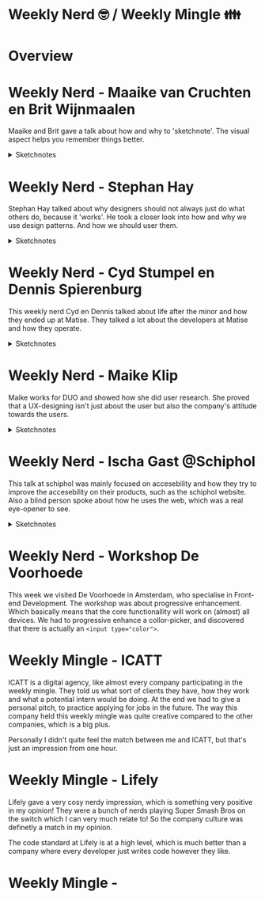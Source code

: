 # Weekly Nerd 🤓 / Weekly Mingle 👪

# Overview

# Weekly Nerd - Maaike van Cruchten en Brit Wijnmaalen
Maaike and Brit gave a talk about how and why to 'sketchnote'. The visual aspect helps you remember things better. 
<details>
    <summary>Sketchnotes</summary>

![sketchnotes](./img/sketchnotes.jpg)
</details>

# Weekly Nerd - Stephan Hay
Stephan Hay talked about why designers should not always just do what others do, because it 'works'. He took a closer look into how and why we use design patterns. And how we should user them. 
<details>
    <summary>Sketchnotes</summary>

![sketchnotes Stephan Hay](./img/stephanhay.jpg)
</details>

# Weekly Nerd - Cyd Stumpel en Dennis Spierenburg
This weekly nerd Cyd en Dennis talked about life after the minor and how they ended up at Matise. They talked a lot about the developers at Matise and how they operate. 
<details>
    <summary>Sketchnotes</summary>

![sketchnotes Matise](./img/matise.jpg)
</details>

# Weekly Nerd - Maike Klip
Maike works for DUO and showed how she did user research. She proved that a UX-designing isn't just about the user but also the company's attitude towards the users. 
<details>
    <summary>Sketchnotes</summary>

![sketchnotes Matise](./img/duo.jpg)
</details>

# Weekly Nerd - Ischa Gast @Schiphol
This talk at schiphol was mainly focused on accesebility and how they try to improve the accesebility on their products, such as the schiphol website. Also a blind person spoke about how he uses the web, which was a real eye-opener to see. 
<details>
    <summary>Sketchnotes</summary>

![sketchnotes Matise](./img/schiphol.jpg)
</details>

# Weekly Nerd - Workshop De Voorhoede
This week we visited De Voorhoede in Amsterdam, who specialise in Front-end Development. The workshop was about progressive enhancement. Which basically means that the core functionallity will work on (almost) all devices. We had to progressive enhance a collor-picker, and discovered that there is actually an `<input type="color">`.

# Weekly Mingle - ICATT
ICATT is a digital agency, like almost every company participating in the weekly mingle. They told us what sort of clients they have, how they work and what a potential intern would be doing. At the end we had to give a personal pitch, to practice applying for jobs in the future. The way this company held this weekly mingle was quite creative compared to the other companies, which is a big plus. 

Personally I didn't quite feel the match between me and ICATT, but that's just an impression from one hour. 

# Weekly Mingle - Lifely
Lifely gave a very cosy nerdy impression, which is something very positive in my opinion! They were a bunch of nerds playing Super Smash Bros on the switch which I can very much relate to! So the company culture was definetly a match in my opinion. 

The code standard at Lifely is at a high level, which is much better than a company where every developer just writes code however they like. 

# Weekly Mingle - 
